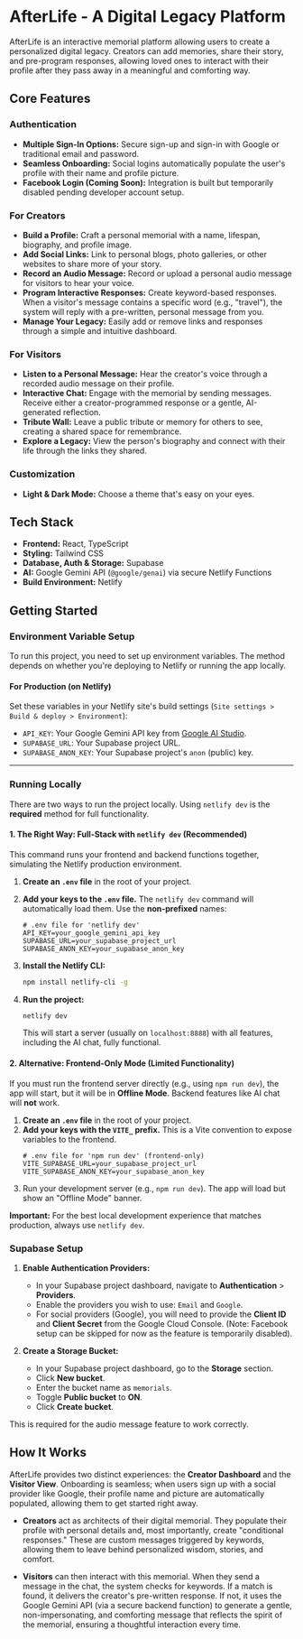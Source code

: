 # AfterLife - A Digital Legacy Platform

AfterLife is an interactive memorial platform allowing users to create a personalized digital legacy. Creators can add memories, share their story, and pre-program responses, allowing loved ones to interact with their profile after they pass away in a meaningful and comforting way.

## Core Features

### Authentication
- **Multiple Sign-In Options:** Secure sign-up and sign-in with Google or traditional email and password.
- **Seamless Onboarding:** Social logins automatically populate the user's profile with their name and profile picture.
- **Facebook Login (Coming Soon):** Integration is built but temporarily disabled pending developer account setup.

### For Creators
- **Build a Profile:** Craft a personal memorial with a name, lifespan, biography, and profile image.
- **Add Social Links:** Link to personal blogs, photo galleries, or other websites to share more of your story.
- **Record an Audio Message:** Record or upload a personal audio message for visitors to hear your voice.
- **Program Interactive Responses:** Create keyword-based responses. When a visitor's message contains a specific word (e.g., "travel"), the system will reply with a pre-written, personal message from you.
- **Manage Your Legacy:** Easily add or remove links and responses through a simple and intuitive dashboard.

### For Visitors
- **Listen to a Personal Message:** Hear the creator's voice through a recorded audio message on their profile.
- **Interactive Chat:** Engage with the memorial by sending messages. Receive either a creator-programmed response or a gentle, AI-generated reflection.
- **Tribute Wall:** Leave a public tribute or memory for others to see, creating a shared space for remembrance.
- **Explore a Legacy:** View the person's biography and connect with their life through the links they shared.

### Customization
- **Light & Dark Mode:** Choose a theme that's easy on your eyes.

## Tech Stack

- **Frontend:** React, TypeScript
- **Styling:** Tailwind CSS
- **Database, Auth & Storage:** Supabase
- **AI:** Google Gemini API (`@google/genai`) via secure Netlify Functions
- **Build Environment:** Netlify

## Getting Started

### Environment Variable Setup

To run this project, you need to set up environment variables. The method depends on whether you're deploying to Netlify or running the app locally.

#### For Production (on Netlify)

Set these variables in your Netlify site's build settings (`Site settings > Build & deploy > Environment`):

-   `API_KEY`: Your Google Gemini API key from [Google AI Studio](https://aistudio.google.com/app/apikey).
-   `SUPABASE_URL`: Your Supabase project URL.
-   `SUPABASE_ANON_KEY`: Your Supabase project's `anon` (public) key.

---

### Running Locally

There are two ways to run the project locally. Using `netlify dev` is the **required** method for full functionality.

#### 1. The Right Way: Full-Stack with `netlify dev` (Recommended)

This command runs your frontend and backend functions together, simulating the Netlify production environment.

1.  **Create an `.env` file** in the root of your project.
2.  **Add your keys to the `.env` file.** The `netlify dev` command will automatically load them. Use the **non-prefixed** names:
    ```
    # .env file for 'netlify dev'
    API_KEY=your_google_gemini_api_key
    SUPABASE_URL=your_supabase_project_url
    SUPABASE_ANON_KEY=your_supabase_anon_key
    ```

3.  **Install the Netlify CLI:**
    ```bash
    npm install netlify-cli -g
    ```

4.  **Run the project:**
    ```bash
    netlify dev
    ```
    This will start a server (usually on `localhost:8888`) with all features, including the AI chat, fully functional.

#### 2. Alternative: Frontend-Only Mode (Limited Functionality)

If you must run the frontend server directly (e.g., using `npm run dev`), the app will start, but it will be in **Offline Mode**. Backend features like AI chat will **not** work.

1.  **Create an `.env` file** in the root of your project.
2.  **Add your keys with the `VITE_` prefix.** This is a Vite convention to expose variables to the frontend.
    ```
    # .env file for 'npm run dev' (frontend-only)
    VITE_SUPABASE_URL=your_supabase_project_url
    VITE_SUPABASE_ANON_KEY=your_supabase_anon_key
    ```
3.  Run your development server (e.g., `npm run dev`). The app will load but show an "Offline Mode" banner.

**Important:** For the best local development experience that matches production, always use `netlify dev`.

### Supabase Setup

1.  **Enable Authentication Providers:**
    - In your Supabase project dashboard, navigate to **Authentication** > **Providers**.
    - Enable the providers you wish to use: `Email` and `Google`.
    - For social providers (Google), you will need to provide the **Client ID** and **Client Secret** from the Google Cloud Console. (Note: Facebook setup can be skipped for now as the feature is temporarily disabled).

2.  **Create a Storage Bucket:**
    -   In your Supabase project dashboard, go to the **Storage** section.
    -   Click **New bucket**.
    -   Enter the bucket name as `memorials`.
    -   Toggle **Public bucket** to **ON**.
    -   Click **Create bucket**.

This is required for the audio message feature to work correctly.

## How It Works

AfterLife provides two distinct experiences: the **Creator Dashboard** and the **Visitor View**. Onboarding is seamless; when users sign up with a social provider like Google, their profile name and picture are automatically populated, allowing them to get started right away.

- **Creators** act as architects of their digital memorial. They populate their profile with personal details and, most importantly, create "conditional responses." These are custom messages triggered by keywords, allowing them to leave behind personalized wisdom, stories, and comfort.

- **Visitors** can then interact with this memorial. When they send a message in the chat, the system checks for keywords. If a match is found, it delivers the creator's pre-written response. If not, it uses the Google Gemini API (via a secure backend function) to generate a gentle, non-impersonating, and comforting message that reflects the spirit of the memorial, ensuring a thoughtful interaction every time.